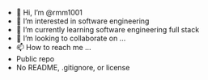 - 👋 Hi, I’m @rmm1001
- 👀 I’m interested in software engineering
- 🌱 I’m currently learning software engineering full stack
- 💞️ I’m looking to collaborate on ...
- 📫 How to reach me ...
- Public repo
- No README, .gitignore, or license


<!---
rmm1001/rmm1001 is a ✨ special ✨ repository because its `README.md` (this file) appears on your GitHub profile.
You can click the Preview link to take a look at your changes.
--->




